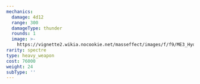 ```yaml
---
mechanics:
  damage: 4d12
  range: 300
  damageType: thunder
  rounds: 1
  image: >-
    https://vignette2.wikia.nocookie.net/masseffect/images/f/f9/ME3_Hydra_Heavy_Weapon.png/revision/latest?cb=20120317194543
rarity: spectre
type: heavy_weapon
cost: 76000
weight: 24
subType: ''
---
```

